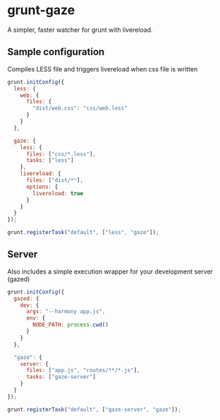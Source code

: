 # grunt-gaze

A simpler, faster watcher for grunt with livereload.

## Sample configuration
Compiles LESS file and triggers livereload when css file is written

```javascript
grunt.initConfig({
  less: {
    web: {
      files: {
        "dist/web.css": "css/web.less"
      }
    }
  },

  gaze: {
    less: {
      files: ["css/*.less"],
      tasks: ["less"]
    },
    livereload: {
      files: ["dist/*"],
      options: {
        livereload: true
      }
    }
  }
});

grunt.registerTask("default", ["less", "gaze"]);
```
## Server
Also includes a simple execution wrapper for your development server (gazed)

```javascript
grunt.initConfig({
  gazed: {
    dev: {
      args: "--harmony app.js",
      env: {
        NODE_PATH: process.cwd()
      }
    }
  },

  "gaze": {
    server: {
      files: ["app.js", "routes/**/*.js"],
      tasks: ["gaze-server"]
    }
  }
});

grunt.registerTask("default", ["gaze-server", "gaze"]);
```
